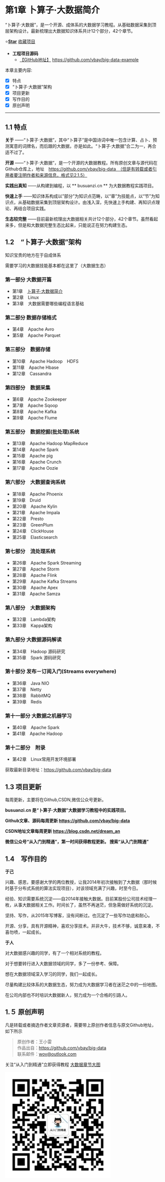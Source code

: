 # 第1章 卜算子·大数据简介

“卜算子·大数据”，是一个开源、成体系的大数据学习教程。从基础数据采集到顶层架构设计。最新梳理出大数据知识体系共计12个部分，42个章节。

:star:[**Star**](https://github.com/vbay/big-data) [收藏项目](https://github.com/vbay/big-data)

- **工程项目源码**
  - [【GitHub地址】](https://github.com/vbay/big-data) https://github.com/vbay/big-data-example

本章主要内容:
- [x] 特点
- [x] “卜算子·大数据”架构
- [x] 项目更新
- [x] 写作目的
- [x] 原创声明
---
## 1.1 特点

**关于** ——“卜算子·大数据”，其中“卜算子”是中国诗词中唯一包含计算、占卜、预测寓意的词牌名，而后跟的大数据，亦是如此。“卜算子·大数据”合二为一，再合适不过了。

**开源** ——“卜算子·大数据”，是一个开源的大数据教程。所有原创文章与源代码在Github仓库上，地址　https://github.com/vbay/big-data　（但是有转载或者引用者要注明作者和来源信息，格式见2.1.5）

**实践出真知** ——从构建到编程，以 ** busuanzi.cn ** 为大数据教程实践项目。

**快速上手** ——知识体系构成以”部分”为知识点范畴，以“章”为技能点，以“节”为知识点，从基础数据采集到顶层架构设计。由浅入深，先快速上手构建、再知识点理论、再结合项目实践。

**生态较完整** ——目前最新梳理出大数据相关共计12个部分，42个章节。虽然看起来多，但是和大数据完整生态比起来，只能说正在努力构建生态。

## 1.2　“卜算子·大数据”架构

知识宝贵的地方在于自成体系

需要学习的大数据技能基本都在这里了（大数据生态）



### 第一部分 大数据开篇
- 第1章　[卜算子·大数据简介](./chapter1/1.卜算子·大数据简介.md)
- 第2章　Linux
- 第3章　大数据需要哪些编程语言基础

### 第二部分 数据存储格式
- 第4章　Apache Avro
- 第5章　Apache Parquet

### 第三部分　数据存储
- 第10章　Apache Hadoop　HDFS
- 第11章　Apache Hbase
- 第12章　Cassandra

### 第四部分　数据采集
- 第6章　Apache Zookeeper
- 第7章　Apache Sqoop
- 第8章　Apache Kafka
- 第9章　Apache Flume


### 第五部分　数据挖掘(批处理)系统
- 第13章　Apache Hadoop MapReduce
- 第14章　Apache Spark
- 第15章　Apache pig
- 第16章　Apache Crunch
- 第17章　Apache Oozie

### 第六部分　大数据查询系统
- 第18章　Apache Phoenix
- 第19章　Druid
- 第20章　Apache Kylin
- 第21章　Apache Impala
- 第22章　Presto
- 第23章　GreenPlum
- 第24章　ClickHouse
- 第25章　Elasticsearch

### 第七部分　流处理系统
- 第26章　Apache Spark Streaming
- 第27章　Apache Storm
- 第28章　Apache Flink
- 第29章　Apache Kafka Streams
- 第30章　Apache Apex
- 第31章　Apache Samza

### 第八部分　大数据架构
- 第32章　Lambda架构
- 第33章　Kappa架构

### 第九部分 大数据源码解读
- 第34章　Hadoop 源码研究
- 第35章　Spark 源码研究

### 第十部分 发布－订阅入门(Streams everywhere)
- 第36章　Java NIO
- 第37章　Netty
- 第38章　RabbitMQ
- 第39章　Redis

### 第十一部分 大数据之机器学习
- 第40章　Apache Spark
- 第41章　Apache Hadoop

### 第十二部分　附录
- 第42章　Linux常用开发环境部署

获取最新目录地址：https://github.com/vbay/big-data

## 1.3 项目更新
每周更新，主要将在Github,CSDN,微信公众号更新。

**busuanzi.cn 是“卜算子·大数据”大数据学习教程中的实践项目。**

**Github文章、源码每周更新 https://github.com/vbay/big-data**

**CSDN地址文章每周更新 https://blog.csdn.net/dream_an**

**微信公众号“从入门到精通”，第一时间获得教程更新。 搜索“从入门到精通”**

## 1.4　写作目的
**于己**

兴趣、感恩，要感谢大学的两位教授，让我2014年初次接触到了大数据（那时候时基于分布式系统的算法实现项目），对该领域充满了兴趣，时至今日。

经验、知识需要系统沉淀——自2014年接触大数据。目前某股份公司技术经理一枚，从事大数据相关工作。时间长了，虽然不再迷茫，但急需做好系统的沉淀。

坚持、写作，从2015年写博客，没有间断过。也沉淀了一些写作功底和耐心。

开源、分享，具有开源精神，喜欢分享技术。并非大牛，技术不够，诚意来凑，不喜勿喷，一起成长。

**于人**

对大数据感兴趣的同学，有了一个相对系统的教程。

对于想要转行进入大数据领域的同学，多了一份参考、保障。

想在大数据领域深入学习的同学，我们一起成长。

尽量构建比较体系的大数据生态，努力成为大数据学习者在迷茫之中的一份地图。

在公司内部也不时培训大数据新人，努力成为一个合格的引路人。

## 1.５ 原创声明
凡是转载或者摘选作者文章资源者，需要带上原创作者信息与原文Github地址，如下所示
>原创作者：王小雷  
>作品出自：https://github.com/vbay/big-data  
>联系邮件：wov@outlook.com


关注“从入门到精通”立即获得教程
[大数据章节大图](./image/卜算子·大数据@2x.png)

![](./image/从入门到精通-公众号.jpg)
